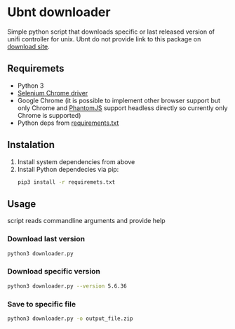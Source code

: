 # Ubnt downloader

Simple python script that downloads specific or last released
version of unifi controller for unix. Ubnt do not provide link to 
this package on [download site](https://www.ubnt.com/download/unifi).

## Requiremets

 * Python 3
 * [Selenium Chrome driver](https://sites.google.com/a/chromium.org/chromedriver/)
 * Google Chrome (it is possible to implement other browser support 
 but only Chrome and [PhantomJS](http://phantomjs.org/) support headless directly so currently 
 only Chrome is supported)
 * Python deps from [requirements.txt](requirements.txt)
 
## Instalation

 1. Install system dependencies from above
 1. Install Python dependecies via pip:
     ```bash
    pip3 install -r requiremets.txt
    ```

## Usage

script reads commandline arguments and provide help

### Download last version

```bash
python3 downloader.py 
```

### Download specific version

```bash
python3 downloader.py --version 5.6.36
```

### Save to specific file

```bash
python3 downloader.py -o output_file.zip
```

